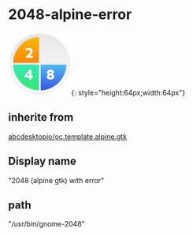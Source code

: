 # 2048-alpine-error
![circle_2048.svg](/applications/icons/circle_2048.svg){: style="height:64px;width:64px"}
## inherite from
[abcdesktopio/oc.template.alpine.gtk](abcdesktopio/oc.template.alpine.gtk.md)
## Display name
"2048 (alpine gtk) with error"
## path
"/usr/bin/gnome-2048"
